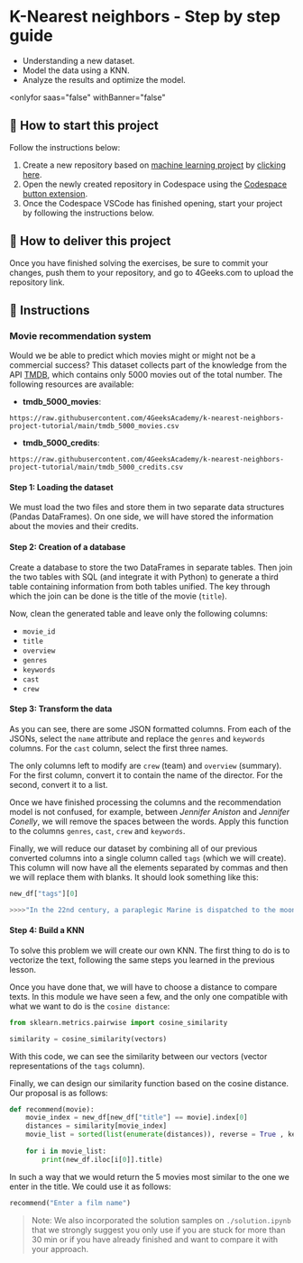 <!-- hide -->
# K-Nearest neighbors - Step by step guide
<!-- endhide -->

- Understanding a new dataset.
- Model the data using a KNN.
- Analyze the results and optimize the model.

<onlyfor saas="false" withBanner="false"

## 🌱 How to start this project

Follow the instructions below:

1. Create a new repository based on [machine learning project](https://github.com/4GeeksAcademy/machine-learning-python-template) by [clicking here](https://github.com/4GeeksAcademy/machine-learning-python-template/generate).
2. Open the newly created repository in Codespace using the [Codespace button extension](https://docs.github.com/en/codespaces/developing-in-codespaces/creating-a-codespace-for-a-repository#creating-a-codespace-for-a-repository).
3. Once the Codespace VSCode has finished opening, start your project by following the instructions below.

</onlyfor>

## 🚛 How to deliver this project

Once you have finished solving the exercises, be sure to commit your changes, push them to your repository, and go to 4Geeks.com to upload the repository link.

## 📝 Instructions

### Movie recommendation system

Would we be able to predict which movies might or might not be a commercial success? This dataset collects part of the knowledge from the API [TMDB](https://www.themoviedb.org/), which contains only 5000 movies out of the total number. The following resources are available:

- **tmdb_5000_movies**:

```text
https://raw.githubusercontent.com/4GeeksAcademy/k-nearest-neighbors-project-tutorial/main/tmdb_5000_movies.csv
```

- **tmdb_5000_credits**:

```text
https://raw.githubusercontent.com/4GeeksAcademy/k-nearest-neighbors-project-tutorial/main/tmdb_5000_credits.csv
```

#### Step 1: Loading the dataset

We must load the two files and store them in two separate data structures (Pandas DataFrames). On one side, we will have stored the information about the movies and their credits.

#### Step 2: Creation of a database

Create a database to store the two DataFrames in separate tables. Then join the two tables with SQL (and integrate it with Python) to generate a third table containing information from both tables unified. The key through which the join can be done is the title of the movie (`title`).

Now, clean the generated table and leave only the following columns:

- `movie_id`
- `title`
- `overview`
- `genres`
- `keywords`
- `cast`
- `crew`

#### Step 3: Transform the data

As you can see, there are some JSON formatted columns. From each of the JSONs, select the `name` attribute and replace the `genres` and `keywords` columns. For the `cast` column, select the first three names.

The only columns left to modify are `crew` (team) and `overview` (summary). For the first column, convert it to contain the name of the director. For the second, convert it to a list.

Once we have finished processing the columns and the recommendation model is not confused, for example, between *Jennifer Aniston* and *Jennifer Conelly*, we will remove the spaces between the words. Apply this function to the columns `genres`, `cast`, `crew` and `keywords`.

Finally, we will reduce our dataset by combining all of our previous converted columns into a single column called `tags` (which we will create). This column will now have all the elements separated by commas and then we will replace them with blanks. It should look something like this:

```py
new_df["tags"][0]

>>>>"In the 22nd century, a paraplegic Marine is dispatched to the moon Pandora on a unique mission, but becomes torn between following orders and protecting an alien civilization. Action Adventure Fantasy ScienceFiction cultureclash future spacewar spacecolony society spacetravel futuristic romance space alien tribe alienplanet cgi marine soldier battle loveaffair antiwar powerrelations mindandsoul 3d SamWorthington ZoeSaldana SigourneyWeaver JamesCameron"
```

#### Step 4: Build a KNN

To solve this problem we will create our own KNN. The first thing to do is to vectorize the text, following the same steps you learned in the previous lesson.

Once you have done that, we will have to choose a distance to compare texts. In this module we have seen a few, and the only one compatible with what we want to do is the `cosine distance`:

```py
from sklearn.metrics.pairwise import cosine_similarity

similarity = cosine_similarity(vectors)
```

With this code, we can see the similarity between our vectors (vector representations of the `tags` column).

Finally, we can design our similarity function based on the cosine distance. Our proposal is as follows:

```py
def recommend(movie):
    movie_index = new_df[new_df["title"] == movie].index[0]
    distances = similarity[movie_index]
    movie_list = sorted(list(enumerate(distances)), reverse = True , key = lambda x: x[1])[1:6]
    
    for i in movie_list:
        print(new_df.iloc[i[0]].title)
```

In such a way that we would return the 5 movies most similar to the one we enter in the title. We could use it as follows:

```py
recommend("Enter a film name")
```

> Note: We also incorporated the solution samples on `./solution.ipynb` that we strongly suggest you only use if you are stuck for more than 30 min or if you have already finished and want to compare it with your approach.
